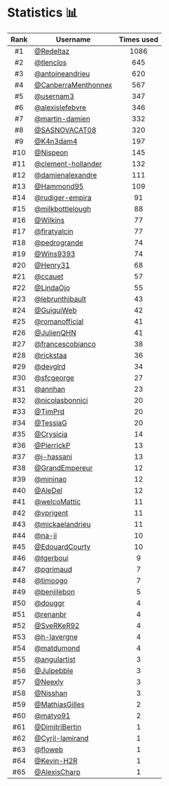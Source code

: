 # Statistics 📊

|Rank|Username|Times used|
:--------:|--------|:--------:|
|#1|[@Redeltaz](https://github.com/Redeltaz)|1086|
|#2|[@tlenclos](https://github.com/tlenclos)|645|
|#3|[@antoineandrieu](https://github.com/antoineandrieu)|620|
|#4|[@CanberraMenthonnex](https://github.com/CanberraMenthonnex)|567|
|#5|[@usernam3](https://github.com/usernam3)|347|
|#6|[@alexislefebvre](https://github.com/alexislefebvre)|346|
|#7|[@martin-damien](https://github.com/martin-damien)|332|
|#8|[@SASNOVACAT08](https://github.com/SASNOVACAT08)|320|
|#9|[@K4n3dam4](https://github.com/K4n3dam4)|197|
|#10|[@Nispeon](https://github.com/Nispeon)|145|
|#11|[@clement-hollander](https://github.com/clement-hollander)|132|
|#12|[@damienalexandre](https://github.com/damienalexandre)|111|
|#13|[@Hammond95](https://github.com/Hammond95)|109|
|#14|[@rudiger-empira](https://github.com/rudiger-empira)|91|
|#15|[@milkbottlelough](https://github.com/milkbottlelough)|88|
|#16|[@Wilkins](https://github.com/Wilkins)|77|
|#17|[@firatyalcin](https://github.com/firatyalcin)|77|
|#18|[@pedrogrande](https://github.com/pedrogrande)|74|
|#19|[@Wins9393](https://github.com/Wins9393)|74|
|#20|[@Henry31](https://github.com/Henry31)|68|
|#21|[@ccauet](https://github.com/ccauet)|57|
|#22|[@LindaOjo](https://github.com/LindaOjo)|55|
|#23|[@lebrunthibault](https://github.com/lebrunthibault)|43|
|#24|[@GuiguiWeb](https://github.com/GuiguiWeb)|42|
|#25|[@romanofficial](https://github.com/romanofficial)|41|
|#26|[@JulienQHN](https://github.com/JulienQHN)|41|
|#27|[@francescobianco](https://github.com/francescobianco)|38|
|#28|[@rickstaa](https://github.com/rickstaa)|36|
|#29|[@devglrd](https://github.com/devglrd)|34|
|#30|[@sfcgeorge](https://github.com/sfcgeorge)|27|
|#31|[@annhan](https://github.com/annhan)|23|
|#32|[@nicolasbonnici](https://github.com/nicolasbonnici)|20|
|#33|[@TimPrd](https://github.com/TimPrd)|20|
|#34|[@TessiaG](https://github.com/TessiaG)|20|
|#35|[@Crysicia](https://github.com/Crysicia)|14|
|#36|[@PierrickP](https://github.com/PierrickP)|13|
|#37|[@j-hassani](https://github.com/j-hassani)|13|
|#38|[@GrandEmpereur](https://github.com/GrandEmpereur)|12|
|#39|[@mininao](https://github.com/mininao)|12|
|#40|[@AleDel](https://github.com/AleDel)|12|
|#41|[@welcoMattic](https://github.com/welcoMattic)|11|
|#42|[@vprigent](https://github.com/vprigent)|11|
|#43|[@mickaelandrieu](https://github.com/mickaelandrieu)|11|
|#44|[@na-ji](https://github.com/na-ji)|10|
|#45|[@EdouardCourty](https://github.com/EdouardCourty)|10|
|#46|[@tgerboui](https://github.com/tgerboui)|9|
|#47|[@pgrimaud](https://github.com/pgrimaud)|7|
|#48|[@timoogo](https://github.com/timoogo)|7|
|#49|[@benjilebon](https://github.com/benjilebon)|5|
|#50|[@douggr](https://github.com/douggr)|4|
|#51|[@renanbr](https://github.com/renanbr)|4|
|#52|[@SveRKeR92](https://github.com/SveRKeR92)|4|
|#53|[@h-lavergne](https://github.com/h-lavergne)|4|
|#54|[@matdumond](https://github.com/matdumond)|4|
|#55|[@angulartist](https://github.com/angulartist)|3|
|#56|[@Julpebble](https://github.com/Julpebble)|3|
|#57|[@Neexly](https://github.com/Neexly)|3|
|#58|[@Nisshan](https://github.com/Nisshan)|3|
|#59|[@MathiasGilles](https://github.com/MathiasGilles)|2|
|#60|[@matyo91](https://github.com/matyo91)|2|
|#61|[@DimitriBertin](https://github.com/DimitriBertin)|1|
|#62|[@Cyril-lamirand](https://github.com/Cyril-lamirand)|1|
|#63|[@floweb](https://github.com/floweb)|1|
|#64|[@Kevin-H2R](https://github.com/Kevin-H2R)|1|
|#65|[@AlexisCharp](https://github.com/AlexisCharp)|1|
